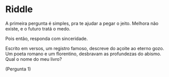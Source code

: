 # Riddle
A primeira pergunta é simples,
pra te ajudar a pegar o jeito.
Melhora não existe,
e o futuro tratá o medo.

Pois então, responda com sinceridade.

Escrito em versos, um registro famoso,
descreve do açoite ao eterno gozo.
Um poeta romano e um florentino,
desbravam as profundezas do abismo.
Qual o nome do meu livro?

(Pergunta 1)

